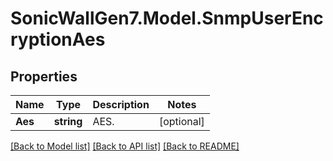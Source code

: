 # SonicWallGen7.Model.SnmpUserEncryptionAes

## Properties

Name | Type | Description | Notes
------------ | ------------- | ------------- | -------------
**Aes** | **string** | AES. | [optional] 

[[Back to Model list]](../README.md#documentation-for-models) [[Back to API list]](../README.md#documentation-for-api-endpoints) [[Back to README]](../README.md)

